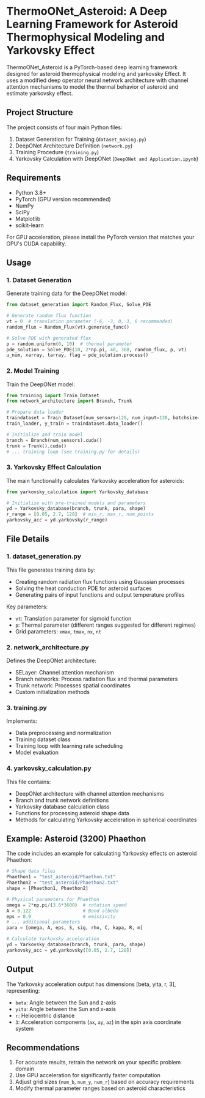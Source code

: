 # ThermoONet_Asteroid: A Deep Learning Framework for Asteroid Thermophysical Modeling and Yarkovsky Effect
ThermoONet_Asteroid is a PyTorch-based deep learning framework designed for asteroid thermophysical modeling and yarkovsky Effect. It uses a modified deep operator neural network architecture with channel attention mechanisms to model the thermal behavior of asteroid and estimate yarkovsky effect.
## Project Structure
The project consists of four main Python files:
1. Dataset Generation for Training (```dataset_making.py```)
2. DeepONet Architecture Definition (```network.py```)
3. Training Procedure (```training.py```)
4. Yarkovsky Calculation with DeepONet (```DeepONet and Application.ipynb```)
## Requirements
* Python 3.8+
* PyTorch (GPU version recommended)
* NumPy
* SciPy
* Matplotlib
* scikit-learn  

For GPU acceleration, please install the PyTorch version that matches your GPU's CUDA capability.
## Usage
### 1. Dataset Generation
Generate training data for the DeepONet model:
```python
from dataset_generation import Random_Flux, Solve_PDE

# Generate random flux function
vt = 0  # translation parameter (-6, -3, 0, 3, 6 recommended)
random_flux = Random_Flux(vt).generate_func()

# Solve PDE with generated flux
p = random.uniform(0, 10)  # thermal parameter
pde_solution = Solve_PDE(10, 2*np.pi, 40, 360, random_flux, p, vt)
u_num, xarray, tarray, flag = pde_solution.process()
```
### 2. Model Training
Train the DeepONet model:
```python
from training import Train_Dataset
from network_architecture import Branch, Trunk

# Prepare data loader
traindataset = Train_Dataset(num_sensors=128, num_input=128, batchsize=400, data_fup=data_fup)
train_loader, y_train = traindataset.data_loader()

# Initialize and train model
branch = Branch(num_sensors).cuda()
trunk = Trunk().cuda()
# ... training loop (see training.py for details)
```
### 3. Yarkovsky Effect Calculation
The main functionality calculates Yarkovsky acceleration for asteroids:
```python
from yarkovsky_calculation import Yarkovsky_database

# Initialize with pre-trained models and parameters
yd = Yarkovsky_database(branch, trunk, para, shape)
r_range = [0.05, 2.7, 128]  # min_r, max_r, num_points
yarkovsky_acc = yd.yarkovsky(r_range)
```
## File Details
### 1. dataset_generation.py
This file generates training data by:
* Creating random radiation flux functions using Gaussian processes
* Solving the heat conduction PDE for asteroid surfaces
* Generating pairs of input functions and output temperature profiles  

Key parameters:
* ```vt```: Translation parameter for sigmoid function
* ```p```: Thermal parameter (different ranges suggested for different regimes)
* Grid parameters: ```xmax```, ```tmax```, ```nx```, ```nt```
### 2. network_architecture.py
Defines the DeepONet architecture:
* SELayer: Channel attention mechanism
* Branch networks: Process radiation flux and thermal parameters
* Trunk network: Processes spatial coordinates
* Custom initialization methods
### 3. training.py
Implements:
* Data preprocessing and normalization
* Training dataset class
* Training loop with learning rate scheduling
* Model evaluation
### 4. yarkovsky_calculation.py
This file contains:
* DeepONet architecture with channel attention mechanisms
* Branch and trunk network definitions
* Yarkovsky database calculation class
* Functions for processing asteroid shape data
* Methods for calculating Yarkovsky acceleration in spherical coordinates 
## Example: Asteroid (3200) Phaethon
The code includes an example for calculating Yarkovsky effects on asteroid Phaethon:
```python
# Shape data files
Phaethon1 = "test_asteroid/Phaethon.txt"
Phaethon2 = "test_asteroid/Phaethon2.txt"
shape = [Phaethon1, Phaethon2]

# Physical parameters for Phaethon
omega = 2*np.pi/(3.6*3600)  # rotation speed
A = 0.122                   # Bond albedo
eps = 0.9                   # emissivity
# ... additional parameters
para = [omega, A, eps, S, sig, rho, C, kapa, R, m]

# Calculate Yarkovsky acceleration
yd = Yarkovsky_database(branch, trunk, para, shape)
yarkovsky_acc = yd.yarkovsky([0.05, 2.7, 128])
```
## Output
The Yarkovsky acceleration output has dimensions [beta, yita, r, 3], representing:
* ```beta```: Angle between the Sun and z-axis
* ```yita```: Angle between the Sun and x-axis
* ```r```: Heliocentric distance
* ```3```: Acceleration components (```ax```, ```ay```, ```az```) in the spin axis coordinate system

## Recommendations
1. For accurate results, retrain the network on your specific problem domain
2. Use GPU acceleration for significantly faster computation
3. Adjust grid sizes (```num_b```, ```num_y```, ```num_r```) based on accuracy requirements
4. Modify thermal parameter ranges based on asteroid characteristics
